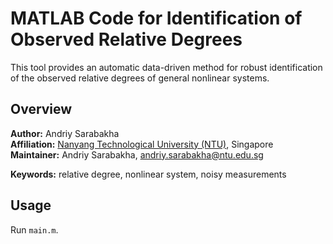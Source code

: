 # MATLAB Code for Identification of Observed Relative Degrees
This tool provides an automatic data-driven method for robust identification of the observed relative degrees of general nonlinear systems.

## Overview

**Author:** Andriy Sarabakha<br />
**Affiliation:** [Nanyang Technological University (NTU)](https://www.ntu.edu.sg), Singapore<br />
**Maintainer:** Andriy Sarabakha, andriy.sarabakha@ntu.edu.sg

**Keywords:** relative degree, nonlinear system, noisy measurements

## Usage

Run `main.m`.
